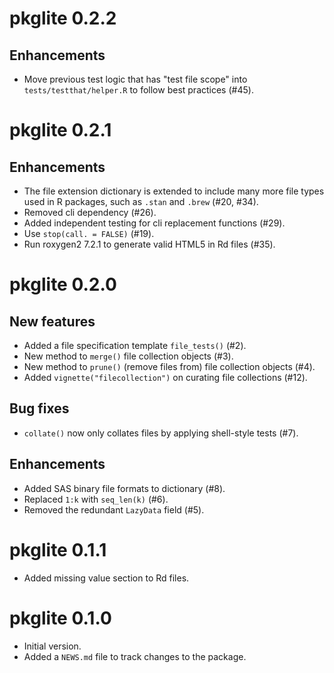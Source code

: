 # pkglite 0.2.2

## Enhancements

- Move previous test logic that has "test file scope" into
  `tests/testthat/helper.R` to follow best practices (#45).

# pkglite 0.2.1

## Enhancements

- The file extension dictionary is extended to include many more file types
  used in R packages, such as `.stan` and `.brew` (#20, #34).
- Removed cli dependency (#26).
- Added independent testing for cli replacement functions (#29).
- Use `stop(call. = FALSE)` (#19).
- Run roxygen2 7.2.1 to generate valid HTML5 in Rd files (#35).

# pkglite 0.2.0

## New features

- Added a file specification template `file_tests()` (#2).
- New method to `merge()` file collection objects (#3).
- New method to `prune()` (remove files from) file collection objects (#4).
- Added `vignette("filecollection")` on curating file collections (#12).

## Bug fixes

- `collate()` now only collates files by applying shell-style tests (#7).

## Enhancements

- Added SAS binary file formats to dictionary (#8).
- Replaced `1:k` with `seq_len(k)` (#6).
- Removed the redundant `LazyData` field (#5).

# pkglite 0.1.1

- Added missing value section to Rd files.

# pkglite 0.1.0

- Initial version.
- Added a `NEWS.md` file to track changes to the package.
